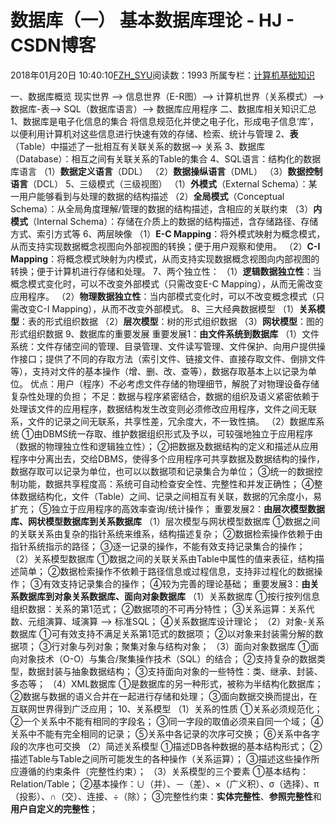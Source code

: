 # 数据库（一）  基本数据库理论 - HJ - CSDN博客
2018年01月20日 10:40:10[FZH_SYU](https://me.csdn.net/feizaoSYUACM)阅读数：1993
所属专栏：[计算机基础知识](https://blog.csdn.net/column/details/19572.html)

一、数据库概览
现实世界 --> 信息世界（E-R图）-->
计算机世界（关系模式）-->
数据库-表--> SQL（数据库语言）-->
数据库应用程序
二、数据库相关知识汇总
1、数据库是电子化信息的集合
将信息规范化并使之电子化，形成电子信息‘库’，以便利用计算机对这些信息进行快速有效的存储、检索、统计与管理
2、**表**（Table）中描述了一批相互有关联关系的数据-->
关系
3、数据库（Database）：相互之间有关联关系的Table的集合
4、SQL语言：结构化的数据库语言
（1）**数据定义语言**（DDL）
（2）**数据操纵语言**（DML）
（3）**数据控制语言**（DCL）
5、三级模式（三级视图）
（1）**外模式**（External Schema）：某一用户能够看到与处理的数据的结构描述
（2）**全局模式**（Conceptual Schema）：从全局角度理解/管理的数据的结构描述，含相应的关联约束
（3）**内模式**（Internal Schema）：存储在介质上的数据的结构描述，含存储路径、存储方式、索引方式等
6、两层映像
（1）**E-C Mapping**：将外模式映射为概念模式，从而支持实现数据概念视图向外部视图的转换；便于用户观察和使用。
（2）**C-I Mapping**：将概念模式映射为内模式，从而支持实现数据概念视图向内部视图的转换；便于计算机进行存储和处理。
7、两个独立性：
（1）**逻辑数据独立性**：当概念模式变化时，可以不改变外部模式（只需改变E-C Mapping），从而无需改变应用程序。
（2）**物理数据独立性**：当内部模式变化时，可以不改变概念模式（只需改变C-I Mapping），从而不改变外部模式。
8、三大经典数据模型
（1）**关系模型**：表的形式组织数据
（2）**层次模型**：树的形式组织数据
（3）**网状模型**：图的形式组织数据
9、数据库的重要发展
重要发展1：**由文件系统到数据库**
（1）文件系统：文件存储空间的管理、目录管理、文件读写管理、文件保护、向用户提供操作接口；提供了不同的存取方法（索引文件、链接文件、直接存取文件、倒排文件等），支持对文件的基本操作（增、删、改、查等），数据存取基本上以记录为单位。
优点：用户（程序）不必考虑文件存储的物理细节，解脱了对物理设备存储复杂性处理的负担；
不足：数据与程序紧密结合，数据的组织及语义紧密依赖于处理该文件的应用程序，数据结构发生改变则必须修改应用程序，文件之间无联系，文件的记录之间无联系，共享性差，冗余度大，不一致性搞。
（2）数据库系统
①由DBMS统一存取、维护数据组织形式及予以，可较强地独立于应用程序（数据的物理独立性和逻辑独立性）；
②把数据及数据结构的定义和描述从应用程序中分离出去，交给DBMS，使得多个应用程序可共享数据及数据结构的操作，数据存取可以记录为单位，也可以以数据项和记录集合为单位；
③统一的数据控制功能，数据共享程度高：系统可自动检查安全性、完整性和并发正确性；
④整体数据结构化，文件（Table）之间、记录之间相互有关联，数据的冗余度小，易扩充；
⑤独立于应用程序的高效率查询/统计操作；
重要发展2：**由层次模型数据库、网状模型数据库到关系数据库**
（1）层次模型与网状模型数据库
①数据之间的关联关系由复杂的指针系统来维系，结构描述复杂；
②数据检索操作依赖于由指针系统指示的路径；
③逐一记录的操作，不能有效支持记录集合的操作；
（2）关系模型数据库
①数据之间的关联关系由Table中属性的值来表征，结构描述简单；
②数据检索操作不依赖于路径信息或过程信息，支持非过程化的数据操作；
③有效支持记录集合的操作；
④较为完善的理论基础；
重要发展3：**由关系数据库到对象关系数据库、面向对象数据库**
（1）关系数据库
①按行按列信息组织数据：关系的第1范式；
②数据项的不可再分特性；
③关系运算：关系代数、元组演算、域演算 --> 标准SQL；
④关系数据库设计理论；
（2）对象-关系数据库
①可有效支持不满足关系第1范式的数据项；
②以对象来封装需分解的数据项；
③行对象与列对象；聚集对象与结构对象；
（3）面向对象数据库
①面向对象技术（O-O）与集合/聚集操作技术（SQL）的结合；
②支持复杂的数据类型，数据封装与抽象数据结构；
③支持面向对象的一些特性：类、继承、封装、多态等；
（4）XML数据库
①是数据库的另一种形式，被称为半结构化数据库；
②数据与数据的语义合并在一起进行存储和处理；
③面向数据交换而提出，在互联网世界得到广泛应用；
10、关系模型
（1）关系的性质
①关系必须规范化；
②一个关系中不能有相同的字段名；
③同一字段的取值必须来自同一个域；
④关系中不能有完全相同的记录；
⑤关系中各记录的次序可交换；
⑥关系中各字段的次序也可交换
（2）简述关系模型
①描述DB各种数据的基本结构形式；
②描述Table与Table之间所可能发生的各种操作（关系运算）；
③描述这些操作所应遵循的约束条件（完整性约束）；
（3）关系模型的三个要素
①基本结构：Relation/Table；
②基本操作：∪（并）、－（差）、×（广义积）、σ（选择）、π（投影）、∩（交）、连接、÷（除）；
③完整性约束：**实体完整性**、**参照完整性**和**用户自定义的完整性**；
